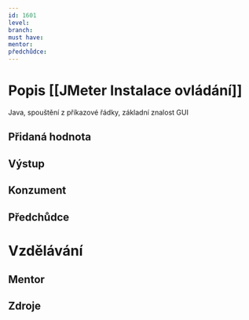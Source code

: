 ```yaml
---
id: 1601
level: 
branch: 
must have: 
mentor: 
předchůdce: 
---
```



# Popis [[JMeter Instalace ovládání]]
Java, spouštění z příkazové řádky, základní znalost GUI

## Přidaná hodnota


## Výstup


## Konzument


## Předchůdce


# Vzdělávání


## Mentor


## Zdroje